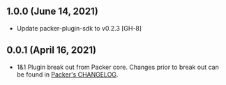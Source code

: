 ## 1.0.0 (June 14, 2021)

* Update packer-plugin-sdk to v0.2.3 [GH-8]

## 0.0.1 (April 16, 2021)

* 1&1 Plugin break out from Packer core. Changes prior to break out can be found in [Packer's CHANGELOG](https://github.com/hashicorp/packer/blob/master/CHANGELOG.md).